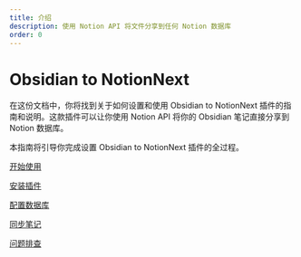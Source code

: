 ```yaml
---
title: 介绍
description: 使用 Notion API 将文件分享到任何 Notion 数据库
order: 0
---
```


# Obsidian to NotionNext

在这份文档中，你将找到关于如何设置和使用 Obsidian to NotionNext 插件的指南和说明。这款插件可以让你使用 Notion API 将你的 Obsidian 笔记直接分享到 Notion 数据库。

本指南将引导你完成设置 Obsidian to NotionNext 插件的全过程。

[开始使用](./01-getting-started.md)

[安装插件](./02-installation.md)

[配置数据库](./03-configuration.md)

[同步笔记](./04-sync.md)

[问题排查](./05-troubleshooting.md)
